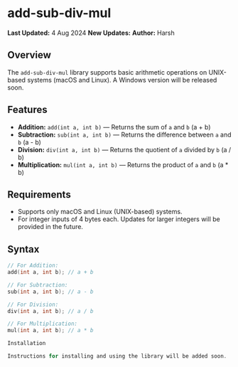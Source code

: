 # add-sub-div-mul

**Last Updated:** 4 Aug 2024
**New Updates:** <NULL>
**Author:** Harsh

## Overview

The `add-sub-div-mul` library supports basic arithmetic operations on UNIX-based systems (macOS and Linux). A Windows version will be released soon.

## Features

- **Addition:** `add(int a, int b)` — Returns the sum of `a` and `b` (a + b)
- **Subtraction:** `sub(int a, int b)` — Returns the difference between `a` and `b` (a - b)
- **Division:** `div(int a, int b)` — Returns the quotient of `a` divided by `b` (a / b)
- **Multiplication:** `mul(int a, int b)` — Returns the product of `a` and `b` (a * b)

## Requirements

- Supports only macOS and Linux (UNIX-based) systems.
- For integer inputs of 4 bytes each. Updates for larger integers will be provided in the future.

## Syntax

```c
// For Addition:
add(int a, int b); // a + b

// For Subtraction:
sub(int a, int b); // a - b

// For Division:
div(int a, int b); // a / b

// For Multiplication:
mul(int a, int b); // a * b

Installation

Instructions for installing and using the library will be added soon.
